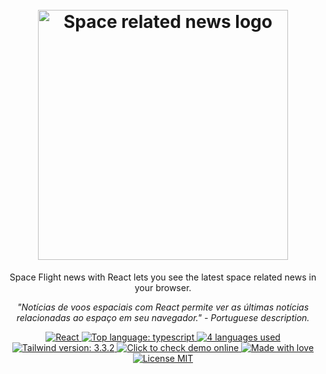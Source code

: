 <h1 align="center">
  <br>
  <img src="https://github.com/rapha-developer/laravel-backend-for-css-dictionary/assets/91702283/73037199-6c75-48a7-9d9a-a2f35dd1bf6e" alt="Space related news logo" height="400" width="400">
  <br>
</h1>
<p align="center">Space Flight news with React lets you see the latest space related news in your browser.</p>

<p align="center"><i>"Notícias de voos espaciais com React permite ver as últimas notícias relacionadas ao espaço em seu navegador." - Portuguese description.</i></p>

<p align="center"> 
    <a href="#">
        <img src="https://img.shields.io/badge/React-6056f3?style=flat&logo=react&logoColor=61DAFB" alt="React">
    </a>
    <a href="#">
        <img src="https://img.shields.io/github/languages/top/rapha-developer/space-flight-news-react?color=5D9CEC" alt="Top language: typescript">
    </a>
    <a href="#">
        <img src="https://img.shields.io/github/languages/count/rapha-developer/space-flight-news-react?color=FC6E51" alt="4 languages used">
    </a>
    <a href=#">
        <img src="https://img.shields.io/badge/tailwindcss-v3.3.2-0284c7?logo=tailwindcss&style=square&labelColor=white" alt="Tailwind version: 3.3.2" >
    </a>
    <a href="#">
        <img src="https://img.shields.io/badge/demo-online-brightgreen" alt="Click to check demo online">
    </a>
    <a href="#">
        <img src="https://img.shields.io/badge/Made%20with-%E2%9D%A4%EF%B8%8F-EC87C0.svg" alt="Made with love" />
    </a>
    <a href="#">
        <img src="https://img.shields.io/badge/license-MIT-1abc9c.svg" alt="License MIT" />
    </a>  
</p>